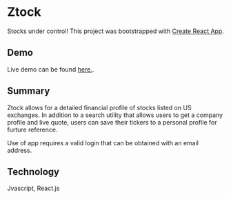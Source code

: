 # Ztock 
Stocks under control!
This project was bootstrapped with [Create React App](https://github.com/facebook/create-react-app).

## Demo

Live demo can be found [here.](https://fin-app.bradforddean1.vercel.app/).

## Summary

Ztock allows for a detailed financial profile of stocks listed on US exchanges.  In addition to a search utility that allows users to get a company profile and live quote, users can save their tickers to a personal profile for furture reference.

Use of app requires a valid login that can be obtained with an email address.

## Technology

Jvascript, React.js 
